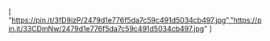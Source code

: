 [ "https://pin.it/3fD9izP/2479d1e776f5da7c59c491d5034cb497.jpg","https://pin.it/33CDmNw/2479d1e776f5da7c59c491d5034cb497.jpg" ]
